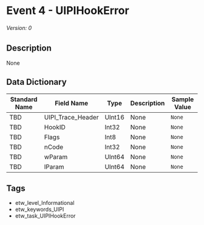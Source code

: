 # Event 4 - UIPIHookError
###### Version: 0

## Description
None

## Data Dictionary
|Standard Name|Field Name|Type|Description|Sample Value|
|---|---|---|---|---|
|TBD|UIPI_Trace_Header|UInt16|None|`None`|
|TBD|HookID|Int32|None|`None`|
|TBD|Flags|Int8|None|`None`|
|TBD|nCode|Int32|None|`None`|
|TBD|wParam|UInt64|None|`None`|
|TBD|lParam|UInt64|None|`None`|

## Tags
* etw_level_Informational
* etw_keywords_UIPI
* etw_task_UIPIHookError